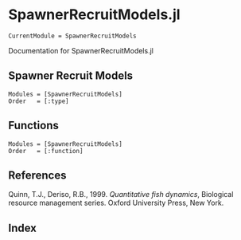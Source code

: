 # SpawnerRecruitModels.jl

```@meta
CurrentModule = SpawnerRecruitModels
```

Documentation for SpawnerRecruitModels.jl

## Spawner Recruit Models

```@autodocs
Modules = [SpawnerRecruitModels]
Order   = [:type]
```

## Functions

```@autodocs
Modules = [SpawnerRecruitModels]
Order   = [:function]
```

## References

Quinn, T.J., Deriso, R.B., 1999. *Quantitative fish dynamics*, Biological
resource management series. Oxford University Press, New York.

## Index

```@index
```
